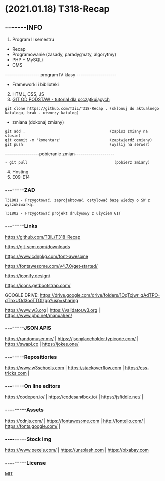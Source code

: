 # (2021.01.18) T318-Recap

## -------INFO

1. Program II semestru
 - Recap
 - Programowanie (zasady, paradygmaty, algorytmy)
 - PHP + MySQLi
 - CMS
 
----------------- program IV klasy --------------------
 - Frameworki i biblioteki
2. HTML, CSS, JS
3. [GIT OD PODSTAW - tutorial dla początkujących](https://youtu.be/j-EhgAi-u-Y)
```
git clone https://github.com/T3iL/T318-Recap . (sklonuj do aktualnego katalogu, brak . utworzy katalog)
```
- zmiana                                         (dokonaj zmiany)
```
git add .                                      (zapisz zmiany na stosie)
git commit -m 'komentarz'                      (zaptwierdź zmiany)
git push                                       (wyślij na serwer)
``` 
 -----------------pobieranie zmian--------------------
```
- git pull                                       (pobierz zmiany)
```
 
4. Hosting
5. E09-E14


### --------ZAD

```
T31801 - Przygotować, zaprojektować, ostylować bazę wiedzy o SW z wyszukiwarką.

T31802 - Przygotować projekt drużynowy z użyciem GIT

```

### --------Links
https://github.com/T3iL/T318-Recap

https://git-scm.com/downloads

https://www.cdnpkg.com/font-awesome

https://fontawesome.com/v4.7.0/get-started/

https://iconify.design/

https://icons.getbootstrap.com/

GOOGLE DRIVE: 
https://drive.google.com/drive/folders/1OqTcjwr_qAdTPO-dThxUOd3ooTTOlzgp?usp=sharing

https://www.w3.org | https://validator.w3.org | https://www.php.net/manual/en/
### --------JSON APIS
https://randomuser.me/ | https://jsonplaceholder.typicode.com/ | https://swapi.co | https://jokes.one/
### --------Repositiories
https://www.w3schools.com | https://stackoverflow.com | https://css-tricks.com |
### --------On line editors
https://codepen.io/ | https://codesandbox.io/ | https://jsfiddle.net/ |
### ---------Assets
https://cdnjs.com/ | https://fontawesome.com | http://fontello.com/ | https://fonts.google.com/ |
### ---------Stock Img
https://www.pexels.com/ | https://unsplash.com | https://pixabay.com
### ---------License
[MIT](https://choosealicense.com/licenses/mit/)
